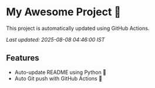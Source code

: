 # My Awesome Project 🚀

This project is automatically updated using GitHub Actions.

_Last updated: 2025-08-08 04:46:00 IST_

## Features
- Auto-update README using Python 🐍
- Auto Git push with GitHub Actions 🤖
